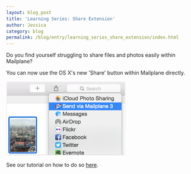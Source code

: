```yaml
---
layout: blog_post
title: 'Learning Series: Share Extension'
author: Jessica
category: blog
permalink: /blog/entry/learning_series_share_extension/index.html
---
```


Do you find yourself struggling to share files and photos easily within Mailplane?

You can now use the OS X's new 'Share' button within Mailplane directly.

![Share Extension](/assets/blog/2015-09-04-learning_series_share_extension/share_extension.png)

See our tutorial on how to do so [here](/help/send_via_mailplane_3_share_extension.html).